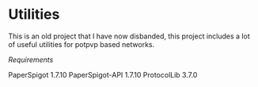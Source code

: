 # Utilities

This is an old project that I have now disbanded, this project includes a lot of useful utilities for potpvp based networks.

*Requirements*

PaperSpigot 1.7.10
PaperSpigot-API 1.7.10
ProtocolLib 3.7.0